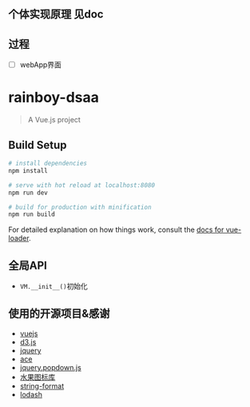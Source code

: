 ## 个体实现原理 见doc

## 过程

 - [ ] webApp界面

# rainboy-dsaa

> A Vue.js project

## Build Setup

``` bash
# install dependencies
npm install

# serve with hot reload at localhost:8080
npm run dev

# build for production with minification
npm run build
```

For detailed explanation on how things work, consult the [docs for vue-loader](http://vuejs.github.io/vue-loader).

## 全局API

 - `VM.__init__()`初始化

## 使用的开源项目&感谢

 - [vuejs]()
 - [d3.js]()
 - [jquery]()
 - [ace]()
 - [jquery.popdown.js]()
 - [水果图标库](http://www.iconfont.cn/plus/collections/detail?cid=4014)
 - [string-format](https://github.com/davidchambers/string-format)
 - [lodash](https://github.com/lodash/lodash)


